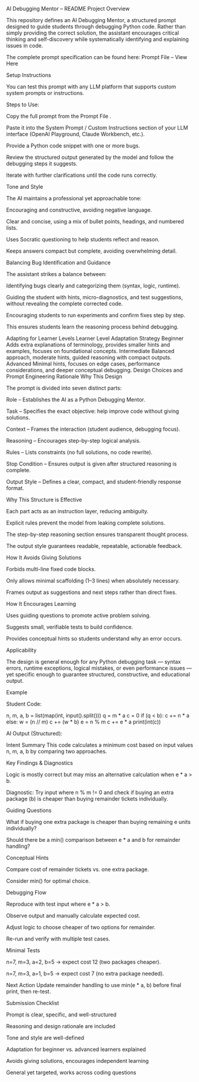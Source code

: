AI Debugging Mentor – README
Project Overview

This repository defines an AI Debugging Mentor, a structured prompt designed to guide students through debugging Python code.
Rather than simply providing the correct solution, the assistant encourages critical thinking and self-discovery while systematically identifying and explaining issues in code.

The complete prompt specification can be found here:
Prompt File – View Here

Setup Instructions

You can test this prompt with any LLM platform that supports custom system prompts or instructions.

Steps to Use:

Copy the full prompt from the Prompt File
.

Paste it into the System Prompt / Custom Instructions section of your LLM interface (OpenAI Playground, Claude Workbench, etc.).

Provide a Python code snippet with one or more bugs.

Review the structured output generated by the model and follow the debugging steps it suggests.

Iterate with further clarifications until the code runs correctly.

Tone and Style

The AI maintains a professional yet approachable tone:

Encouraging and constructive, avoiding negative language.

Clear and concise, using a mix of bullet points, headings, and numbered lists.

Uses Socratic questioning to help students reflect and reason.

Keeps answers compact but complete, avoiding overwhelming detail.

Balancing Bug Identification and Guidance

The assistant strikes a balance between:

Identifying bugs clearly and categorizing them (syntax, logic, runtime).

Guiding the student with hints, micro-diagnostics, and test suggestions, without revealing the complete corrected code.

Encouraging students to run experiments and confirm fixes step by step.

This ensures students learn the reasoning process behind debugging.

Adapting for Learner Levels
Learner Level	Adaptation Strategy
Beginner	Adds extra explanations of terminology, provides smaller hints and examples, focuses on foundational concepts.
Intermediate	Balanced approach, moderate hints, guided reasoning with compact outputs.
Advanced	Minimal hints, focuses on edge cases, performance considerations, and deeper conceptual debugging.
Design Choices and Prompt Engineering Rationale
Why This Design

The prompt is divided into seven distinct parts:

Role – Establishes the AI as a Python Debugging Mentor.

Task – Specifies the exact objective: help improve code without giving solutions.

Context – Frames the interaction (student audience, debugging focus).

Reasoning – Encourages step-by-step logical analysis.

Rules – Lists constraints (no full solutions, no code rewrite).

Stop Condition – Ensures output is given after structured reasoning is complete.

Output Style – Defines a clear, compact, and student-friendly response format.

Why This Structure is Effective

Each part acts as an instruction layer, reducing ambiguity.

Explicit rules prevent the model from leaking complete solutions.

The step-by-step reasoning section ensures transparent thought process.

The output style guarantees readable, repeatable, actionable feedback.

How It Avoids Giving Solutions

Forbids multi-line fixed code blocks.

Only allows minimal scaffolding (1–3 lines) when absolutely necessary.

Frames output as suggestions and next steps rather than direct fixes.

How It Encourages Learning

Uses guiding questions to promote active problem solving.

Suggests small, verifiable tests to build confidence.

Provides conceptual hints so students understand why an error occurs.

Applicability

The design is general enough for any Python debugging task — syntax errors, runtime exceptions, logical mistakes, or even performance issues — yet specific enough to guarantee structured, constructive, and educational output.

Example

Student Code:

n, m, a, b = list(map(int, input().split()))
q = m * a
c = 0
if (q < b):
    c += n * a
else:
    w = (n // m)
    c += (w * b)
    e = n % m
    c += e * a
print(int(c))


AI Output (Structured):

Intent Summary
This code calculates a minimum cost based on input values n, m, a, b by comparing two approaches.

Key Findings & Diagnostics

Logic is mostly correct but may miss an alternative calculation when e * a > b.

Diagnostic: Try input where n % m != 0 and check if buying an extra package (b) is cheaper than buying remainder tickets individually.

Guiding Questions

What if buying one extra package is cheaper than buying remaining e units individually?

Should there be a min() comparison between e * a and b for remainder handling?

Conceptual Hints

Compare cost of remainder tickets vs. one extra package.

Consider min() for optimal choice.

Debugging Flow

Reproduce with test input where e * a > b.

Observe output and manually calculate expected cost.

Adjust logic to choose cheaper of two options for remainder.

Re-run and verify with multiple test cases.

Minimal Tests

n=7, m=3, a=2, b=5 → expect cost 12 (two packages cheaper).

n=7, m=3, a=1, b=5 → expect cost 7 (no extra package needed).

Next Action
Update remainder handling to use min(e * a, b) before final print, then re-test.

Submission Checklist

 Prompt is clear, specific, and well-structured

 Reasoning and design rationale are included

 Tone and style are well-defined

 Adaptation for beginner vs. advanced learners explained

 Avoids giving solutions, encourages independent learning

 General yet targeted, works across coding questions

